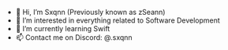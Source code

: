 - 👋 Hi, I’m Sxqnn (Previously known as zSeann)
- 👀 I’m interested in everything related to Software Development
- 🌱 I’m currently learning Swift
- 📫 Contact me on Discord: @.sxqnn

